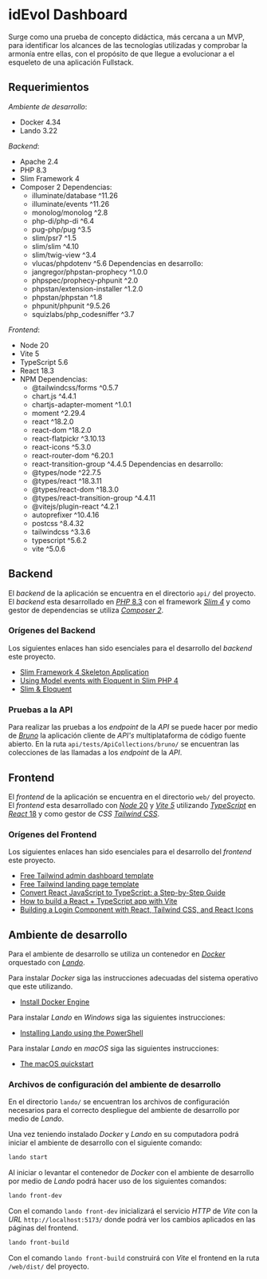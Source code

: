 # idEvol Dashboard
Surge como una prueba de concepto didáctica, más cercana a un MVP, para identificar los alcances de las tecnologías utilizadas y comprobar la armonía entre ellas, con el propósito de que llegue a evolucionar a el esqueleto de una aplicación Fullstack.

## Requerimientos
*Ambiente de desarrollo*:
- Docker 4.34
- Lando 3.22

*Backend*:
- Apache 2.4
- PHP 8.3
- Slim Framework 4
- Composer 2
Dependencias:
    - illuminate/database ^11.26
    - illuminate/events ^11.26
    - monolog/monolog ^2.8
    - php-di/php-di ^6.4
    - pug-php/pug ^3.5
    - slim/psr7 ^1.5
    - slim/slim ^4.10
    - slim/twig-view ^3.4
    - vlucas/phpdotenv ^5.6
Dependencias en desarrollo:
    - jangregor/phpstan-prophecy ^1.0.0
    - phpspec/prophecy-phpunit ^2.0
    - phpstan/extension-installer ^1.2.0
    - phpstan/phpstan ^1.8
    - phpunit/phpunit ^9.5.26
    - squizlabs/php_codesniffer ^3.7

*Frontend*:
- Node 20
- Vite 5
- TypeScript 5.6
- React 18.3
- NPM
Dependencias:
    - @tailwindcss/forms ^0.5.7
    - chart.js ^4.4.1
    - chartjs-adapter-moment ^1.0.1
    - moment ^2.29.4
    - react ^18.2.0
    - react-dom ^18.2.0
    - react-flatpickr ^3.10.13
    - react-icons ^5.3.0
    - react-router-dom ^6.20.1
    - react-transition-group ^4.4.5
Dependencias en desarrollo:
    - @types/node ^22.7.5
    - @types/react ^18.3.11
    - @types/react-dom ^18.3.0
    - @types/react-transition-group ^4.4.11
    - @vitejs/plugin-react ^4.2.1
    - autoprefixer ^10.4.16
    - postcss ^8.4.32
    - tailwindcss ^3.3.6
    - typescript ^5.6.2
    - vite ^5.0.6

## Backend
El _backend_ de la aplicación se encuentra en el directorio `api/` del proyecto. El _backend_ esta desarrollado en [_PHP_ 8.3](https://www.php.net/releases/8.3/es.php) con el framework [_Slim 4_](https://www.slimframework.com/docs/v4/) y como gestor de dependencias se utiliza [_Composer 2_](https://getcomposer.org/doc/00-intro.md).

### Orígenes del Backend
Los siguientes enlaces han sido esenciales para el desarrollo del _backend_ este proyecto.
- [Slim Framework 4 Skeleton Application](https://github.com/slimphp/Slim-Skeleton)
- [Using Model events with Eloquent in Slim PHP 4](https://www.enovision.net/using-model-events-eloquent-slim-php)
- [Slim & Eloquent](https://github.com/kladd/slim-eloquent)

### Pruebas a la API
Para realizar las pruebas a los _endpoint_ de la _API_ se puede hacer por medio de [_Bruno_](https://www.usebruno.com/) la aplicación cliente de _API's_ multiplataforma de código fuente abierto. En la ruta `api/tests/ApiCollections/bruno/` se encuentran las colecciones de las llamadas a los _endpoint_ de la _API_.

## Frontend
El _frontend_ de la aplicación se encuentra en el directorio `web/` del proyecto. El _frontend_ esta desarrollado con [_Node_ 20](https://nodejs.org/en/) y [_Vite 5_](https://es.vitejs.dev/) utilizando [_TypeScript_](https://www.typescriptlang.org/) en [_React_ 18](https://es.react.dev/) y como gestor de _CSS_ [_Tailwind CSS_](https://tailwindcss.com/).

### Orígenes del Frontend
Los siguientes enlaces han sido esenciales para el desarrollo del _frontend_ este proyecto.
- [Free Tailwind admin dashboard template](https://github.com/cruip/tailwind-dashboard-template)
- [Free Tailwind landing page template](https://github.com/cruip/tailwind-landing-page-template)
- [Convert React JavaScript to TypeScript: a Step-by-Step Guide](https://www.technigo.io/explained/convert-react-javascript-to-typescript)
- [How to build a React + TypeScript app with Vite](https://blog.logrocket.com/build-react-typescript-app-vite/)
- [Building a Login Component with React, Tailwind CSS, and React Icons](https://medium.com/@ryaddev/building-a-login-component-with-react-tailwind-css-and-react-icons-12cdcb26ed27)

## Ambiente de desarrollo
Para el ambiente de desarrollo se utiliza un contenedor en [_Docker_](https://www.docker.com/) orquestado con [_Lando_](https://docs.lando.dev/getting-started/).

Para instalar _Docker_ siga las instrucciones adecuadas del sistema operativo que este utilizando.
- [Install Docker Engine](https://docs.docker.com/engine/install/)

Para instalar _Lando_ en _Windows_ siga las siguientes instrucciones:
- [Installing Lando using the PowerShell](https://docs.lando.dev/install/windows.html)

Para instalar _Lando_ en _macOS_ siga las siguientes instrucciones:
- [The macOS quickstart](https://docs.lando.dev/install/macos.html)

### Archivos de configuración del ambiente de desarrollo
En el directorio `lando/` se encuentran los archivos de configuración necesarios para el correcto despliegue del ambiente de desarrollo por medio de _Lando_.

Una vez teniendo instalado _Docker_ y _Lando_ en su computadora podrá iniciar el ambiente de desarrollo con el siguiente comando:
```bash
lando start
```

Al iniciar o levantar el contenedor de _Docker_ con el ambiente de desarrollo por medio de _Lando_ podrá hacer uso de los siguientes comandos:

```bash
lando front-dev
```
Con el comando `lando front-dev` inicializará el servicio _HTTP_ de _Vite_ con la _URL_ `http://localhost:5173/` donde podrá ver los cambios aplicados en las páginas del frontend.

```bash
lando front-build
```
Con el comando `lando front-build` construirá con _Vite_ el frontend en la ruta `/web/dist/` del proyecto.
